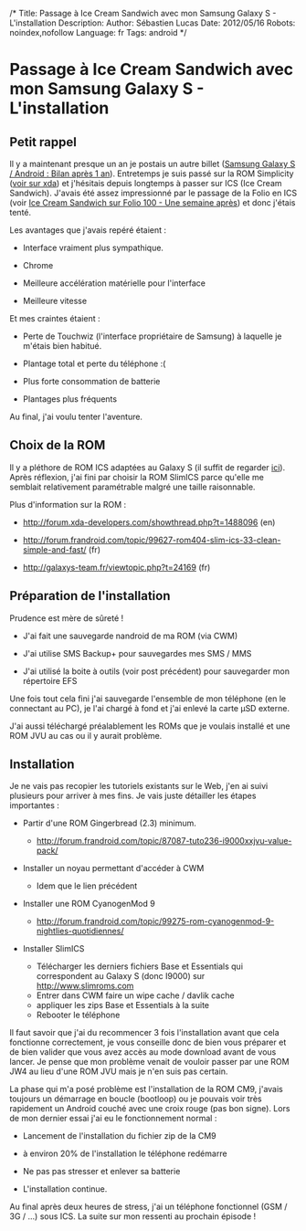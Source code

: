 /*
Title: Passage à Ice Cream Sandwich avec mon Samsung Galaxy S - L'installation
Description: 
Author: Sébastien Lucas
Date: 2012/05/16
Robots: noindex,nofollow
Language: fr
Tags: android
*/
# Passage à Ice Cream Sandwich avec mon Samsung Galaxy S - L'installation

## Petit rappel
Il y a maintenant presque un an je postais un autre billet ([Samsung Galaxy S / Android : Bilan après 1 an](/blog/galaxy-s-one-year-after)). Entretemps je suis passé sur la ROM Simplicity ([voir sur xda](http://forum.xda-developers.com/showthread.php?t=1203047)) et j'hésitais depuis longtemps à passer sur ICS (Ice Cream Sandwich). J'avais été assez impressionné par le passage de la Folio en ICS (voir [Ice Cream Sandwich sur Folio 100 - Une semaine après](/blog/ice-cream-sandwich-folio-100-1)) et donc j'étais tenté.

Les avantages que j'avais repéré étaient :

*	Interface vraiment plus sympathique.

*	Chrome

*	Meilleure accélération matérielle pour l'interface

*	Meilleure vitesse

Et mes craintes étaient :

*	Perte de Touchwiz (l'interface propriétaire de Samsung) à laquelle je m'étais bien habitué.

*	Plantage total et perte du téléphone :(

*	Plus forte consommation de batterie

*	Plantages plus fréquents

Au final, j'ai voulu tenter l'aventure.


## Choix de la ROM

Il y a pléthore de ROM ICS adaptées au Galaxy S (il suffit de regarder [ici](http://forum.xda-developers.com/forumdisplay.php?f=665)). Après réflexion, j'ai fini par choisir la ROM SlimICS parce qu'elle me semblait relativement paramétrable malgré une taille raisonnable.

Plus d'information sur la ROM :

*	http://forum.xda-developers.com/showthread.php?t=1488096 (en)

*	http://forum.frandroid.com/topic/99627-rom404-slim-ics-33-clean-simple-and-fast/ (fr)

*	http://galaxys-team.fr/viewtopic.php?t=24169 (fr)
## Préparation de l'installation

Prudence est mère de sûreté !


*	J'ai fait une sauvegarde nandroid de ma ROM (via CWM)

*	J'ai utilise SMS Backup+ pour sauvegardes mes SMS / MMS

*	J'ai utilisé la boite à outils (voir post précédent) pour sauvegarder mon répertoire EFS

Une fois tout cela fini j'ai sauvegarde l'ensemble de mon téléphone (en le connectant au PC), je l'ai chargé à fond et j'ai enlevé la carte µSD externe.

J'ai aussi téléchargé préalablement les ROMs que je voulais installé et une ROM JVU au cas ou il y aurait problème.
## Installation

Je ne vais pas recopier les tutoriels existants sur le Web, j'en ai suivi plusieurs pour arriver à mes fins. Je vais juste détailler les étapes importantes :

*	Partir d'une ROM Gingerbread (2.3) minimum.
    * http://forum.frandroid.com/topic/87087-tuto236-i9000xxjvu-value-pack/

*	Installer un noyau permettant d'accéder à CWM
    * Idem que le lien précédent

*	Installer une ROM CyanogenMod 9
    * http://forum.frandroid.com/topic/99275-rom-cyanogenmod-9-nightlies-quotidiennes/

*	Installer SlimICS
    - Télécharger les derniers fichiers Base et Essentials qui correspondent au Galaxy S (donc I9000) sur http://www.slimroms.com
    - Entrer dans CWM faire un wipe cache / davlik cache
    - appliquer les zips  Base et Essentials à la suite
    - Rebooter le téléphone

Il faut savoir que j'ai du recommencer 3 fois l'installation avant que cela fonctionne correctement, je vous conseille donc de bien vous préparer et de bien valider que vous avez accès au mode download avant de vous lancer. Je pense que mon problème venait de vouloir passer par une ROM JW4 au lieu d'une ROM JVU mais je n'en suis pas certain.

La phase qui m'a posé problème est l'installation de la ROM CM9, j'avais toujours un démarrage en boucle (bootloop) ou je pouvais voir très rapidement un Android couché avec une croix rouge (pas bon signe). Lors de mon dernier essai j'ai eu le fonctionnement normal :

*	Lancement de l'installation du fichier zip de la CM9

*	à environ 20% de l'installation le téléphone redémarre

*	Ne pas pas stresser et enlever sa batterie

*	L'installation continue.

Au final après deux heures de stress, j'ai un téléphone fonctionnel (GSM / 3G / ...) sous ICS. La suite sur mon ressenti au prochain épisode !

